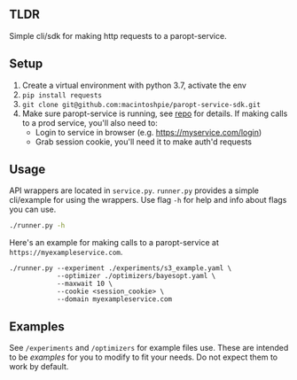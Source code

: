 ## TLDR
Simple cli/sdk for making http requests to a paropt-service.

## Setup
1. Create a virtual environment with python 3.7, activate the env
2. `pip install requests`
3. `git clone git@github.com:macintoshpie/paropt-service-sdk.git`
4. Make sure paropt-service is running, see [repo](https://github.com/macintoshpie/paropt-service) for details. If making calls to a prod service, you'll also need to:
    * Login to service in browser (e.g. https://myservice.com/login)
    * Grab session cookie, you'll need it to make auth'd requests

## Usage
API wrappers are located in `service.py`. `runner.py` provides a simple cli/example for using the wrappers.
Use flag `-h` for help and info about flags you can use.
```bash
./runner.py -h
```
Here's an example for making calls to a paropt-service at `https://myexampleservice.com`.
```
./runner.py --experiment ./experiments/s3_example.yaml \
            --optimizer ./optimizers/bayesopt.yaml \
            --maxwait 10 \
            --cookie <session_cookie> \
            --domain myexampleservice.com
```

## Examples
See `/experiments` and `/optimizers` for example files use. These are intended to be *examples* for you to modify to fit your needs. Do not expect them to work by default.

